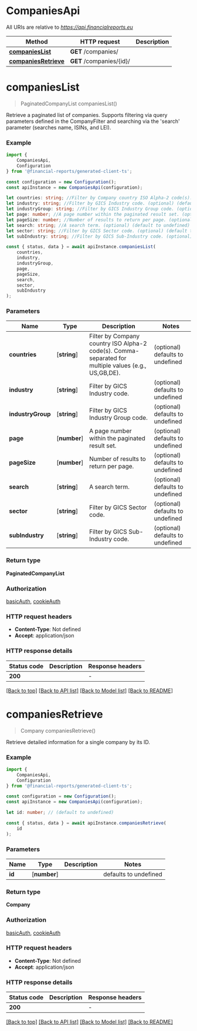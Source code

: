 # CompaniesApi

All URIs are relative to *https://api.financialreports.eu*

|Method | HTTP request | Description|
|------------- | ------------- | -------------|
|[**companiesList**](#companieslist) | **GET** /companies/ | |
|[**companiesRetrieve**](#companiesretrieve) | **GET** /companies/{id}/ | |

# **companiesList**
> PaginatedCompanyList companiesList()

Retrieve a paginated list of companies.  Supports filtering via query parameters defined in the CompanyFilter and searching via the \'search\' parameter (searches name, ISINs, and LEI).

### Example

```typescript
import {
    CompaniesApi,
    Configuration
} from '@financial-reports/generated-client-ts';

const configuration = new Configuration();
const apiInstance = new CompaniesApi(configuration);

let countries: string; //Filter by Company country ISO Alpha-2 code(s). Comma-separated for multiple values (e.g., US,GB,DE). (optional) (default to undefined)
let industry: string; //Filter by GICS Industry code. (optional) (default to undefined)
let industryGroup: string; //Filter by GICS Industry Group code. (optional) (default to undefined)
let page: number; //A page number within the paginated result set. (optional) (default to undefined)
let pageSize: number; //Number of results to return per page. (optional) (default to undefined)
let search: string; //A search term. (optional) (default to undefined)
let sector: string; //Filter by GICS Sector code. (optional) (default to undefined)
let subIndustry: string; //Filter by GICS Sub-Industry code. (optional) (default to undefined)

const { status, data } = await apiInstance.companiesList(
    countries,
    industry,
    industryGroup,
    page,
    pageSize,
    search,
    sector,
    subIndustry
);
```

### Parameters

|Name | Type | Description  | Notes|
|------------- | ------------- | ------------- | -------------|
| **countries** | [**string**] | Filter by Company country ISO Alpha-2 code(s). Comma-separated for multiple values (e.g., US,GB,DE). | (optional) defaults to undefined|
| **industry** | [**string**] | Filter by GICS Industry code. | (optional) defaults to undefined|
| **industryGroup** | [**string**] | Filter by GICS Industry Group code. | (optional) defaults to undefined|
| **page** | [**number**] | A page number within the paginated result set. | (optional) defaults to undefined|
| **pageSize** | [**number**] | Number of results to return per page. | (optional) defaults to undefined|
| **search** | [**string**] | A search term. | (optional) defaults to undefined|
| **sector** | [**string**] | Filter by GICS Sector code. | (optional) defaults to undefined|
| **subIndustry** | [**string**] | Filter by GICS Sub-Industry code. | (optional) defaults to undefined|


### Return type

**PaginatedCompanyList**

### Authorization

[basicAuth](../README.md#basicAuth), [cookieAuth](../README.md#cookieAuth)

### HTTP request headers

 - **Content-Type**: Not defined
 - **Accept**: application/json


### HTTP response details
| Status code | Description | Response headers |
|-------------|-------------|------------------|
|**200** |  |  -  |

[[Back to top]](#) [[Back to API list]](../README.md#documentation-for-api-endpoints) [[Back to Model list]](../README.md#documentation-for-models) [[Back to README]](../README.md)

# **companiesRetrieve**
> Company companiesRetrieve()

Retrieve detailed information for a single company by its ID.

### Example

```typescript
import {
    CompaniesApi,
    Configuration
} from '@financial-reports/generated-client-ts';

const configuration = new Configuration();
const apiInstance = new CompaniesApi(configuration);

let id: number; // (default to undefined)

const { status, data } = await apiInstance.companiesRetrieve(
    id
);
```

### Parameters

|Name | Type | Description  | Notes|
|------------- | ------------- | ------------- | -------------|
| **id** | [**number**] |  | defaults to undefined|


### Return type

**Company**

### Authorization

[basicAuth](../README.md#basicAuth), [cookieAuth](../README.md#cookieAuth)

### HTTP request headers

 - **Content-Type**: Not defined
 - **Accept**: application/json


### HTTP response details
| Status code | Description | Response headers |
|-------------|-------------|------------------|
|**200** |  |  -  |

[[Back to top]](#) [[Back to API list]](../README.md#documentation-for-api-endpoints) [[Back to Model list]](../README.md#documentation-for-models) [[Back to README]](../README.md)

